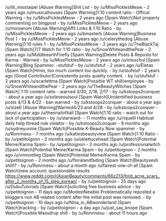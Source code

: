 /u/lili_misstaipei
[Abuse Warning]Shit List - by /u/MissPicklesMeow - 2 years ago
/u/musicalhouses
[Spam Warning]1:10 content ratio - Offical Warning - by /u/MissPicklesMeow - 2 years ago
[Spam Watch]Not properly commenting on blogpost - by /u/MissPicklesMeow - 2 years ago
/u/moisanom
[Abuse Warning]Affil Links & 1:10 Ratio - by /u/MissPicklesMeow - 2 years ago
/u/bmasterb
[Abuse Warning]Business Post 1 - by /u/MissPicklesMeow - 2 years ago
/u/celerythedog
[Abuse Warning]1:10 rules 1 - by /u/MissPicklesMeow - 2 years ago
/u/TheBlackTaj
[Spam Watch]7/7 Watch for 1:10 ratio - by /u/SnowWhiteandthePear - 2 years ago
/u/MiddleearthFirefly
[Spam Warning]Delete Posts & Reposts for Karma - Warned - by /u/MissPicklesMeow - 2 years ago
/u/misschul
[Spam Warning]Blog Spammer. -stufstuf - by /u/stufstuf - 2 years ago
/u/Eletas
[Spam Watch]Hmm, too much content too quickly. - by /u/stufstuf - 2 years ago
[Good Contributor]Consistently posts quality content. - by /u/stufstuf - 2 years ago
/u/scarlettma
[Spam Watch]Possible WT shill/employee - by /u/SnowWhiteandthePear - 2 years ago
/u/TheBeautyWitches
[Spam Watch] 1:10 content ratio - warned 3/30, 2/18, 2/17 - by /u/kstoops2conquer - about a year ago
/u/soleseoulsoul
[Spam Watch]Unidentified business posts 4/13 & 4/22 - ban warned - by /u/kstoops2conquer - about a year ago
/u/size6
[Abuse Warning]Warned4/23 and 4/28 - by /u/kstoops2conquer - about a year ago
/u/thesnailofitall
[Spam Watch]1:10 ratio - watch out for lack of participation - by /u/starward- - 11 months ago
/u/riquelll
Habitual daily help thread rule violator - by /u/kstoops2conquer - 8 months ago
/u/sydneyunnie
[Spam Watch]Possible K-Beauty Now spammer - by /u/Ronrinesu - 7 months ago
/u/katiesbeautyview
[Spam Watch]1:10 Ratio - by /u/petitoignon - 2 months ago
/u/oklettucehead
[Spam Watch]Potential Meme/Karma Spam - by /u/petitoignon - 2 months ago
/u/professionalwitch
[Spam Watch]Potential Meme/Karma Spam - by /u/petitoignon - 2 months ago
/u/vmnoelleg
[Spam Watch]Potential Meme/Karma Spam - by /u/petitoignon - 2 months ago
/u/floralandfading
[Spam Watch]Beautysesh shill!? - by /u/Ronrinesu - about a month ago
/u/fairest-one-of-all
[Spam Watch]new account; questionable results https://www.reddit.com/r/AsianBeauty/comments/66z213/fotd_acne_scars_after_2_months_of_15_step_korean/ - by /u/petitoignon - 25 days ago
/u/DubuTutorials
[Spam Watch]soliciting free business advice - by /u/petitoignon - 11 days ago
/u/ModestNewbie
Problematically reposted a bloggers non AB related content after the initial post was removed. - by /u/petitoignon - 10 days ago
/u/Nina_in_ABwonderland
[Spam Watch]tracking - by /u/petitoignon - a day ago
/u/just_say_knope
[Spam Watch]Possible Massdrop shill - by /u/Ronrinesu - about 11 hours ago
